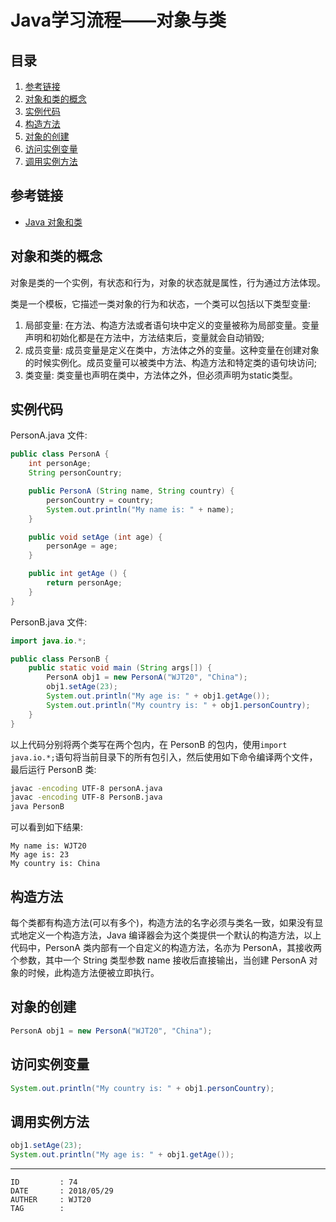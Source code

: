 
# Java学习流程——对象与类 #

## 目录 ##

1. [参考链接](#href1)
2. [对象和类的概念](#href2)
3. [实例代码](#href3)
4. [构造方法](#href4)
5. [对象的创建](#href5)
6. [访问实例变量](#href6)
7. [调用实例方法](#href7)

## <a name="href1">参考链接</a> ##

- [Java 对象和类](http://www.runoob.com/java/java-object-classes.html)

## <a name="href2">对象和类的概念</a> ##

对象是类的一个实例，有状态和行为，对象的状态就是属性，行为通过方法体现。

类是一个模板，它描述一类对象的行为和状态，一个类可以包括以下类型变量:  
1. 局部变量: 在方法、构造方法或者语句块中定义的变量被称为局部变量。变量声明和初始化都是在方法中，方法结束后，变量就会自动销毁;  
2. 成员变量: 成员变量是定义在类中，方法体之外的变量。这种变量在创建对象的时候实例化。成员变量可以被类中方法、构造方法和特定类的语句块访问;  
3. 类变量: 类变量也声明在类中，方法体之外，但必须声明为static类型。

## <a name="href3">实例代码</a> ##

PersonA.java 文件:  

```java
public class PersonA {
    int personAge;
    String personCountry;

    public PersonA (String name, String country) {
        personCountry = country;
        System.out.println("My name is: " + name);
    }

    public void setAge (int age) {
        personAge = age;
    }

    public int getAge () {
        return personAge;
    }
}
```

PersonB.java 文件:  

```java
import java.io.*;

public class PersonB {
    public static void main (String args[]) {
        PersonA obj1 = new PersonA("WJT20", "China");
        obj1.setAge(23);
        System.out.println("My age is: " + obj1.getAge());
        System.out.println("My country is: " + obj1.personCountry);
    }
}
```

以上代码分别将两个类写在两个包内，在 PersonB 的包内，使用`import java.io.*;`语句将当前目录下的所有包引入，然后使用如下命令编译两个文件，最后运行 PersonB 类:  

```sh
javac -encoding UTF-8 personA.java
javac -encoding UTF-8 PersonB.java
java PersonB
```

可以看到如下结果:  

```
My name is: WJT20
My age is: 23
My country is: China
```

## <a name="href4">构造方法</a> ##

每个类都有构造方法(可以有多个)，构造方法的名字必须与类名一致，如果没有显式地定义一个构造方法，Java 编译器会为这个类提供一个默认的构造方法，以上代码中，PersonA 类内部有一个自定义的构造方法，名亦为 PersonA，其接收两个参数，其中一个 String 类型参数 name 接收后直接输出，当创建 PersonA 对象的时候，此构造方法便被立即执行。

## <a name="href5">对象的创建</a> ##

```java
PersonA obj1 = new PersonA("WJT20", "China");
```

## <a name="href6">访问实例变量</a> ##

```java
System.out.println("My country is: " + obj1.personCountry);
```

## <a name="href7">调用实例方法</a> ##

```java
obj1.setAge(23);
System.out.println("My age is: " + obj1.getAge());
```

---

```
ID         : 74
DATE       : 2018/05/29
AUTHER     : WJT20
TAG        : 
```
